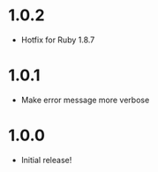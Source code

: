 # 1.0.2

- Hotfix for Ruby 1.8.7

# 1.0.1

- Make error message more verbose

# 1.0.0

- Initial release!
